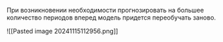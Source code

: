 При возникновении необходимости прогнозировать на большее количество периодов вперед модель придется переобучать заново.

![[Pasted image 20241115112956.png]]